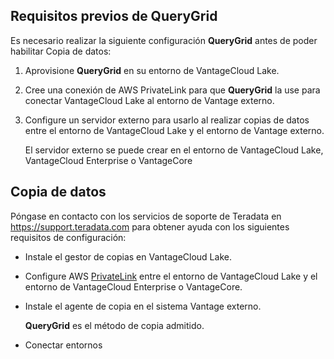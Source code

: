 Requisitos previos de QueryGrid
-------------------------------

Es necesario realizar la siguiente configuración **QueryGrid** antes de poder habilitar Copia de datos:

1.  Aprovisione **QueryGrid** en su entorno de VantageCloud Lake.

2.  Cree una conexión de AWS PrivateLink para que **QueryGrid** la use para conectar VantageCloud Lake al entorno de Vantage externo.

3.  Configure un servidor externo para usarlo al realizar copias de datos entre el entorno de VantageCloud Lake y el entorno de Vantage externo.

    El servidor externo se puede crear en el entorno de VantageCloud Lake, VantageCloud Enterprise o VantageCore

Copia de datos
--------------

Póngase en contacto con los servicios de soporte de Teradata en <https://support.teradata.com> para obtener ayuda con los siguientes requisitos de configuración:

-   Instale el gestor de copias en VantageCloud Lake.

-   Configure AWS [PrivateLink](dvp1707442265467.md) entre el entorno de VantageCloud Lake y el entorno de VantageCloud Enterprise o VantageCore.

-   Instale el agente de copia en el sistema Vantage externo.

    **QueryGrid** es el método de copia admitido.

-   Conectar entornos
